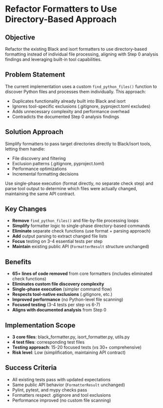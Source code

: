 # Refactor Formatters to Use Directory-Based Approach

## Objective
Refactor the existing Black and isort formatters to use directory-based formatting instead of individual file processing, aligning with Step 0 analysis findings and leveraging built-in tool capabilities.

## Problem Statement
The current implementation uses a custom `find_python_files()` function to discover Python files and processes them individually. This approach:
- Duplicates functionality already built into Black and isort
- Ignores tool-specific exclusions (.gitignore, pyproject.toml excludes)
- Adds unnecessary complexity and performance overhead
- Contradicts the documented Step 0 analysis findings

## Solution Approach
Simplify formatters to pass target directories directly to Black/isort tools, letting them handle:
- File discovery and filtering
- Exclusion patterns (.gitignore, pyproject.toml)
- Performance optimizations
- Incremental formatting decisions

Use single-phase execution (format directly, no separate check step) and parse tool output to determine which files were actually changed, maintaining the same API contract.

## Key Changes
- **Remove** `find_python_files()` and file-by-file processing loops
- **Simplify** formatter logic to single-phase directory-based commands
- **Eliminate** separate check functions (use format + parsing approach)
- **Add** output parsing to extract changed file lists
- **Focus** testing on 3-4 essential tests per step
- **Maintain** existing public API (`FormatterResult` structure unchanged)

## Benefits
- **65+ lines of code removed** from core formatters (includes eliminated check functions)
- **Eliminates custom file discovery complexity**
- **Single-phase execution** (simpler command flow)
- **Respects tool-native exclusions** (.gitignore, etc.)
- **Improved performance** (no Python-level file scanning)
- **Focused testing** (3-4 tests per step vs 6-7)
- **Aligns with documented analysis** from Step 0

## Implementation Scope
- **3 core files**: black_formatter.py, isort_formatter.py, utils.py
- **4 test files**: corresponding test files
- **Testing approach**: 15-20 focused tests (vs 30+ comprehensive)
- **Risk level**: Low (simplification, maintaining API contract)

## Success Criteria
- All existing tests pass with updated expectations
- Same public API behavior (`FormatterResult` unchanged)
- Pylint, pytest, and mypy checks pass
- Formatters respect .gitignore and tool exclusions
- Performance improved (no custom file scanning)
